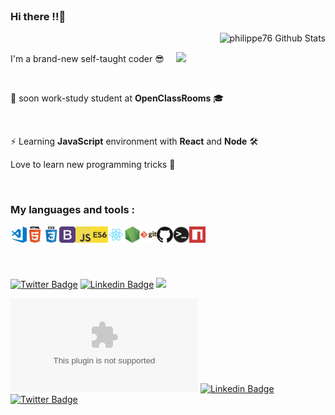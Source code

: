 <br />

### Hi there !!👋  

<img align="right" alt="philippe76 Github Stats" src="https://github-readme-stats.vercel.app/api/top-langs/?username=philippe76" />

<br />

I'm a brand-new self-taught coder 😎  &nbsp; &nbsp; ![](https://visitor-badge.glitch.me/badge?page_id=philippe76.philippe76&style=flat-square&color=0088cc)

<br />

📆 soon work-study student at **OpenClassRooms** 🎓 

<br />

⚡ Learning **JavaScript** environment with **React** and **Node** 🛠️
<p>Love to learn new programming tricks 💖<p> 

<br />

 ### My languages and tools :

<img align="left" alt="Visual Studio Code" width="26px" src="https://raw.githubusercontent.com/github/explore/80688e429a7d4ef2fca1e82350fe8e3517d3494d/topics/visual-studio-code/visual-studio-code.png" />
<img align="left" alt="HTML5" width="26px" src="https://raw.githubusercontent.com/github/explore/80688e429a7d4ef2fca1e82350fe8e3517d3494d/topics/html/html.png" />
<img align="left" alt="CSS3" width="26px" src="https://raw.githubusercontent.com/github/explore/80688e429a7d4ef2fca1e82350fe8e3517d3494d/topics/css/css.png" />
<img align="left" alt="bootstrap" width="26px" src="https://raw.githubusercontent.com/github/explore/80688e429a7d4ef2fca1e82350fe8e3517d3494d/topics/bootstrap/bootstrap.png" />
<img align="left" alt="JavaScript" width="26px" src="https://raw.githubusercontent.com/github/explore/80688e429a7d4ef2fca1e82350fe8e3517d3494d/topics/javascript/javascript.png" />
<img align="left" alt="ES6" width="26px" src="https://raw.githubusercontent.com/github/explore/80688e429a7d4ef2fca1e82350fe8e3517d3494d/topics/es6/es6.png" />
<img align="left" alt="React" width="26px" src="https://raw.githubusercontent.com/github/explore/80688e429a7d4ef2fca1e82350fe8e3517d3494d/topics/react/react.png" />
<img align="left" alt="Node.js" width="26px" src="https://raw.githubusercontent.com/github/explore/80688e429a7d4ef2fca1e82350fe8e3517d3494d/topics/nodejs/nodejs.png" />
<img align="left" alt="Git" width="26px" src="https://raw.githubusercontent.com/github/explore/80688e429a7d4ef2fca1e82350fe8e3517d3494d/topics/git/git.png" />
<img align="left" alt="GitHub" width="26px" src="https://raw.githubusercontent.com/github/explore/78df643247d429f6cc873026c0622819ad797942/topics/github/github.png" />
<img align="left" alt="Terminal" width="26px" src="https://raw.githubusercontent.com/github/explore/80688e429a7d4ef2fca1e82350fe8e3517d3494d/topics/terminal/terminal.png" />
<img align="left" alt="npm" width="26px" src="https://raw.githubusercontent.com/github/explore/80688e429a7d4ef2fca1e82350fe8e3517d3494d/topics/npm/npm.png" />

<br />
<br />
<br />
<br /> 

[![Twitter Badge](https://img.shields.io/badge/twitter-%231DA1F2.svg?&style=for-the-badge&logo=twitter&logoColor=white)](https://twitter.com/I_m_your_dev)
[![Linkedin Badge](https://img.shields.io/badge/linkedin-%230077B5.svg?&style=for-the-badge&logo=linkedin&logoColor=white)](https://www.linkedin.com/in/philippe-lanougadere/)
<a href="mailto:p.lanougadere@gmail.com?subject=Hello%20Ileri,%20From%20Github"><img src="https://img.shields.io/badge/gmail-%23D14836.svg?&style=for-the-badge&logo=gmail&logoColor=white" />
<br />

[![Gmail Badge](https://img.shields.io/badge/-p.lanougadere@gmail.com?style=flat&logo=Gmail&logoColor=white)](mailto:p.lanougadere@gmail.com "Connect via Email")
[![Linkedin Badge](https://img.shields.io/badge/-philippe-lanougadere?style=flat&logo=Linkedin&logoColor=white)](https://www.linkedin.com/in/philippe-lanougadere/ "Connect on LinkedIn")
[![Twitter Badge](https://img.shields.io/badge/-@I_m_your_dev-00acee?style=flat&logo=Twitter&logoColor=white)](https://twitter.com/intent/follow?screen_name=I_m_your_dev "Follow on Twitter")
